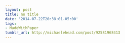 ```yaml
---
layout: post
title: no title
date: '2014-07-22T20:38:01-05:00'
tags:
- MadeWithPaper
tumblr_url: http://michaelehead.com/post/92581968413
---
```

